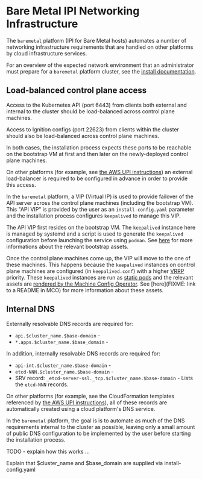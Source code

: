# Bare Metal IPI Networking Infrastructure

The `baremetal` platform (IPI for Bare Metal hosts) automates a number
of networking infrastructure requirements that are handled on other
platforms by cloud infrastructure services.

For an overview of the expected network environment that an administrator must
prepare for a `baremetal` platform cluster, see the [install
documentation](../../user/metal/install_ipi.md).

## Load-balanced control plane access

Access to the Kubernetes API (port 6443) from clients both external
and internal to the cluster should be load-balanced across control
plane machines.

Access to Ignition configs (port 22623) from clients within the
cluster should also be load-balanced across control plane machines.

In both cases, the installation process expects these ports to be
reachable on the bootstrap VM at first and then later on the
newly-deployed control plane machines.

On other platforms (for example, see [the AWS UPI
instructions](../../user/aws/install_upi.md)) an external
load-balancer is required to be configured in advance in order to
provide this access.

In the `baremetal` platform, a VIP (Virtual IP) is used to provide
failover of the API server across the control plane machines
(including the bootstrap VM). This "API VIP" is provided by the user
as an `install-config.yaml` parameter and the installation process
configures `keepalived` to manage this VIP.

The API VIP first resides on the bootstrap VM. The `keepalived`
instance here is managed by systemd and a script is used to generate
the `keepalived` configuration before launching the service using
`podman`. See [here](../../../data/data/bootstrap/baremetal/README.md)
for more informations about the relevant bootstrap assets.

Once the control plane machines come up, the VIP will move to the one
of these machines. This happens because the `keepalived` instances on
control plane machines are configured (in `keepalived.conf`) with a
higher
[VRRP](https://en.wikipedia.org/wiki/Virtual_Router_Redundancy_Protocol)
priority. These `keepalived` instances are run as [static
pods](https://kubernetes.io/docs/tasks/administer-cluster/static-pod/)
and the relevant assets are [rendered by the Machine Config
Operator](https://github.com/openshift/machine-config-operator/pull/795). See
[here](FIXME: link to a README in MCO) for more information about
these assets.

## Internal DNS

Externally resolvable DNS records are required for:

* `api.$cluster_name.$base-domain` -
* `*.apps.$cluster_name.$base_domain` -

In addition, internally resolvable DNS records are required for:

* `api-int.$cluster_name.$base-domain` -
* `etcd-NNN.$cluster_name.$base-domain` -
* SRV record: `_etcd-server-ssl._tcp.$cluster_name.$base-domain` - Lists the
  `etcd-NNN` records.

On other platforms (for example, see the CloudFormation templates
referenced by [the AWS UPI
instructions](../../user/aws/install_upi.md)), all of these records
are automatically created using a cloud platform's DNS service.

In the `baremetal` platform, the goal is is to automate as much of the
DNS requirements internal to the cluster as possible, leaving only a
small amount of public DNS configuration to be implemented by the user
before starting the installation process.

TODO - explain how this works ...

Explain that $cluster_name and $base_domain are supplied via
install-config.yaml
